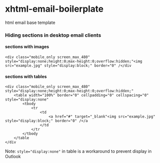 xhtml-email-boilerplate
=======================

html email base template



### Hiding sections in desktop email clients

#### sections with images

    <div class="mobile_only screen_max_480" style="display:none;height:0;max-height:0;overflow:hidden;"<img src="example.jpg" style="display:block;" border="0" /</div

#### sections with tables

    <div class="mobile_only screen_max_480" style="display:none;height:0;max-height:0;overflow:hidden;"
        <table width="100%" border="0" cellpadding="0" cellspacing="0" style="display:none"
            <tbody
                <tr
                    <td
                        <a href="#" target="_blank"<img src="example.jpg" style="display:block;" border="0" /</a
                    </td
                </tr
            </tbody
        </table
    </div

Note: `style="display:none"` in table is a workaround to prevent display in Outlook
